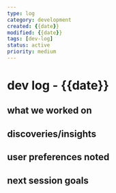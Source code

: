 ```yaml
---
type: log
category: development
created: {{date}}
modified: {{date}}
tags: [dev-log]
status: active
priority: medium
---
```


# dev log - {{date}}

## what we worked on

## discoveries/insights

## user preferences noted

## next session goals